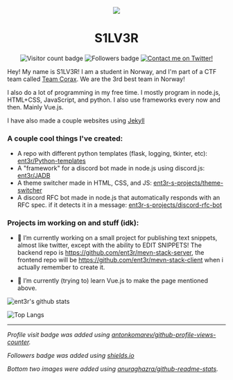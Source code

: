 <p align="center">
  <img src="https://gravatar.com/avatar/708126e718f81d89e6daffba2b153c72.png?size=256&d=retro" align="center"/>
  <h1 align="center">S1LV3R</h1>
  <p align="center">
    <img alt="Visitor count badge" src="https://komarev.com/ghpvc/?username=theS1LV3R" align="center"/>
    <img alt="Followers badge" src="https://img.shields.io/github/followers/theS1LV3R?label=Followers&style=flat" align="center"/>
    <a href="https://twitter.com/s1lv3r__" align="center"><img alt="Contact me on Twitter!" src="https://img.shields.io/badge/Contact%20me%20on%20twitter!-s1lv3r___-%231da1f2" align="center"></a>
  </p>
</p>

Hey! My name is S1LV3R! I am a student in Norway, and I'm part of a CTF team called [Team Corax](https://corax.team). We are the 3rd best team in Norway!

I also do a lot of programming in my free time. I mostly program in node.js, HTML+CSS, JavaScript, and python. I also use frameworks every now and then. Mainly Vue.js.

I have also made a couple websites using [Jekyll](https://jekyllrb.com/)

### A couple cool things I've created:

- A repo with different python templates (flask, logging, tkinter, etc): [ent3r/Python-templates](https://github.com/ent3r/Python-templates)
- A "framework" for a discord bot made in node.js using discord.js: [ent3r/JADB](https://github.com/ent3r/JADB)
- A theme switcher made in HTML, CSS, and JS: [ent3r-s-projects/theme-switcher](https://github.com/ent3r-s-projects/theme-switcher)
- A discord RFC bot made in node.js that automatically responds with an RFC spec. if it detects it in a message: [ent3r-s-projects/discord-rfc-bot](https://github.com/ent3r-s-projects/discord-rfc-bot)

### Projects im working on and stuff (idk):

- 🔭 I’m currently working on a small project for publishing text snippets, almost like twitter, except with the ability to EDIT SNIPPETS!
  The backend repo is https://github.com/ent3r/mevn-stack-server, the frontend repo will be https://github.com/ent3r/mevn-stack-client when i actually remember to create it.
 

- 🌱 I’m currently (trying to) learn Vue.js to make the page mentioned above.

![ent3r's github stats](https://github-readme-stats.vercel.app/api?username=ent3r&count_private=true&include_all_commits=true&show_icons=true)

![Top Langs](https://github-readme-stats.vercel.app/api/top-langs/?username=ent3r&hide=roff&layout=compact)

----

*Profile visit badge was added using [antonkomarev/github-profile-views-counter](https://github.com/antonkomarev/github-profile-views-counter).*

*Followers badge was added using [shields.io](https://shields.io)*

*Bottom two images were added using [anuraghazra/github-readme-stats](https://github.com/anuraghazra/github-readme-stats).*

<!--
**ent3r/ent3r** is a ✨ _special_ ✨ repository because its `README.md` (this file) appears on your GitHub profile.

What's this? You are actually interested enough to go to the source of this readme? Well then you get a small bit of extra info


- 👯 I’m looking to collaborate on ...
- 💬 Ask me about ...
- 📫 How to reach me: Make an issue in this repo
- 😄 Pronouns: They/them or she/her
- ⚡ Fun fact: I am a bisexual demigirl!

-->
